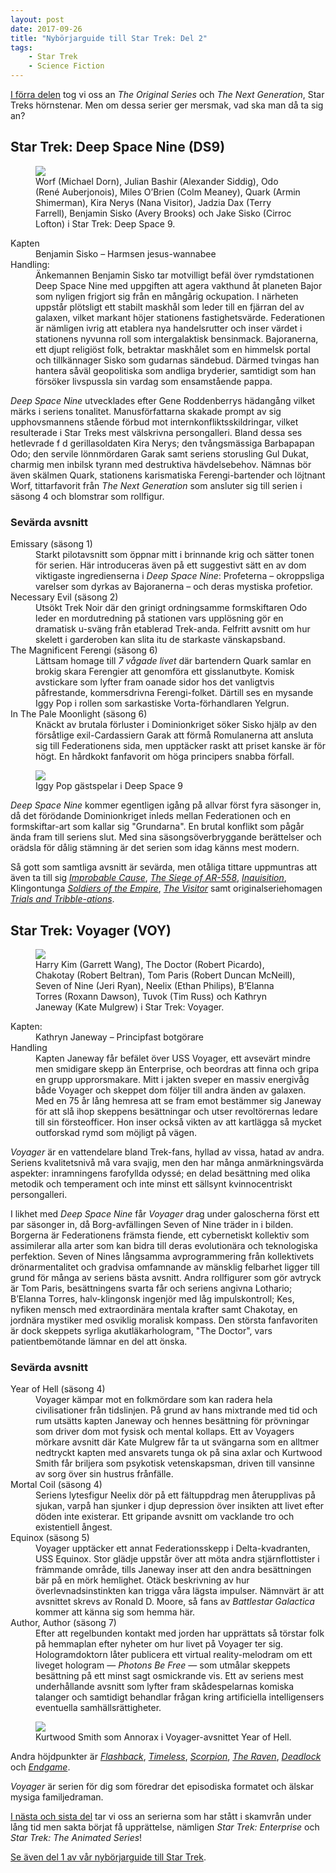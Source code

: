 ```yaml
---
layout: post
date: 2017-09-26
title: "Nybörjarguide till Star Trek: Del 2"
tags:
    - Star Trek
    - Science Fiction
---
```


[I förra delen](rymden.co/2017-09-25-star-trek-guide-del-1.html") tog vi oss an _The Original Series_ och _The Next Generation_, Star Treks hörnstenar. Men om dessa serier ger mersmak, vad ska man då ta sig an?

## Star Trek: Deep Space Nine (DS9)

<figure data-aos="fade-up">
<img src="/assets/st-ds9.jpg">
<figcaption>
Worf (Michael Dorn), Julian Bashir (Alexander Siddig), Odo (René Auberjonois), Miles O’Brien (Colm Meaney), Quark (Armin Shimerman), Kira Nerys (Nana Visitor), Jadzia Dax (Terry Farrell), Benjamin Sisko (Avery Brooks) och Jake Sisko (Cirroc Lofton) i Star Trek: Deep Space 9.
</figcaption>
</figure>

<dl>
<dt>Kapten</dt>
<dd>Benjamin Sisko – Harmsen jesus-wannabee</dd>

<dt>Handling:</dt>
<dd>Änkemannen Benjamin Sisko tar motvilligt befäl över rymdstationen Deep Space Nine med uppgiften att agera vakthund åt planeten Bajor som nyligen frigjort sig från en mångårig ockupation. I närheten uppstår plötsligt ett stabilt maskhål som leder till en fjärran del av galaxen, vilket markant höjer stationens fastighetsvärde. Federationen är nämligen ivrig att etablera nya handelsrutter och inser värdet i stationens nyvunna roll som intergalaktisk bensinmack. Bajoranerna, ett djupt religiöst folk, betraktar maskhålet som en himmelsk portal och tillkännager Sisko som gudarnas sändebud. Därmed tvingas han hantera såväl geopolitiska som andliga bryderier, samtidigt som han försöker livspussla sin vardag som ensamstående pappa.</dd>
</dl>

_Deep Space Nine_ utvecklades efter Gene Roddenberrys hädangång vilket märks i seriens tonalitet. Manusförfattarna skakade prompt av sig upphovsmannens stående förbud mot internkonfliktsskildringar, vilket resulterade i Star Treks mest välskrivna persongalleri. Bland dessa ses hetlevrade f d gerillasoldaten Kira Nerys; den tvångsmässiga Barbapapan Odo; den servile lönnmördaren Garak samt seriens storusling Gul Dukat, charmig men inbilsk tyrann med destruktiva hävdelsebehov. Nämnas bör även skälmen Quark, stationens karismatiska Ferengi-bartender och löjtnant Worf, tittarfavorit från _The Next Generation_ som ansluter sig till serien i säsong 4 och blomstrar som rollfigur.

### Sevärda avsnitt

<dl>
<dt>Emissary (säsong 1)</dt>

<dd>Starkt pilotavsnitt som öppnar mitt i brinnande krig och sätter tonen för serien. Här introduceras även på ett suggestivt sätt en av dom viktigaste ingredienserna i <cite>Deep Space Nine</cite>: Profeterna – okroppsliga varelser som dyrkas av Bajoranerna – och deras mystiska profetior.</dd>

<dt>Necessary Evil (säsong 2)</dt>

<dd>Utsökt Trek Noir där den grinigt ordningsamme formskiftaren Odo leder en mordutredning på stationen vars upplösning gör en dramatisk u-sväng från etablerad Trek-anda. Felfritt avsnitt om hur skelett i garderoben kan slita itu de starkaste vänskapsband.</dd>

<dt>The Magnificent Ferengi (säsong 6)</dt>

<dd>Lättsam homage till <cite>7 vågade livet</cite> där bartendern Quark samlar en brokig skara Ferengier att genomföra ett gisslanutbyte. Komisk avstickare som lyfter fram oanade sidor hos det vanligtvis påfrestande, kommersdrivna Ferengi-folket. Därtill ses en mysande Iggy Pop i rollen som sarkastiske Vorta-förhandlaren Yelgrun.</dd>

<dt>In The Pale Moonlight (säsong 6)</dt>

<dd>Knäckt av brutala förluster i Dominionkriget söker Sisko hjälp av den försåtlige exil-Cardassiern Garak att förmå Romulanerna att ansluta sig till Federationens sida, men upptäcker raskt att priset kanske är för högt. En hårdkokt fanfavorit om höga principers snabba förfall.</dd>
</dl>

<figure data-aos="fade-up">
<img src="/assets/st-ds9-iggy-pop.jpg">
<figcaption>
Iggy Pop gästspelar i Deep Space 9
</figcaption>
</figure>

_Deep Space Nine_ kommer egentligen igång på allvar först fyra säsonger in, då det förödande Dominionkriget inleds mellan Federationen och en formskiftar-art som kallar sig "Grundarna". En brutal konflikt som pågår ända fram till seriens slut. Med sina säsongsöverbryggande berättelser och orädsla för dålig stämning är det serien som idag känns mest modern.

Så gott som samtliga avsnitt är sevärda, men otåliga tittare uppmuntras att även ta till sig [_Improbable Cause_](https://www.wikiwand.com/en/Improbable_Cause), [_The Siege of AR-558_](https://www.wikiwand.com/en/The_Siege_of_AR-558), [_Inquisition_](https://en.wikipedia.org/wiki/Inquisition_(Star_Trek:_Deep_Space_Nine)), Klingontunga [_Soldiers of the Empire_](https://en.wikipedia.org/wiki/Soldiers_of_the_Empire), [_The Visitor_](https://en.wikipedia.org/wiki/The_Visitor_(Star_Trek:_Deep_Space_Nine)) samt originalseriehomagen [_Trials and Tribble-ations_](https://www.wikiwand.com/en/Trials_and_Tribble-ations).

## Star Trek: Voyager (VOY)

<figure data-aos="fade-up">
<img src="/assets/st-voy.jpg">
<figcaption>
Harry Kim (Garrett Wang), The Doctor (Robert Picardo), Chakotay (Robert Beltran), Tom Paris (Robert Duncan McNeill), Seven of Nine (Jeri Ryan), Neelix (Ethan Philips), B’Elanna Torres (Roxann Dawson), Tuvok (Tim Russ) och Kathryn Janeway (Kate Mulgrew) i Star Trek: Voyager.
</figcaption>
</figure>

<dl>
<dt>Kapten:</dt>
<dd>Kathryn Janeway – Principfast botgörare</dd>
<dt>Handling</dt>
<dd>Kapten Janeway får befälet över USS Voyager, ett avsevärt mindre men smidigare skepp än Enterprise, och beordras att finna och gripa en grupp upprorsmakare. Mitt i jakten sveper en massiv energivåg både Voyager och skeppet dom följer till andra änden av galaxen. Med en 75 år lång hemresa att se fram emot bestämmer sig Janeway för att slå ihop skeppens besättningar och utser revoltörernas ledare till sin försteofficer. Hon inser också vikten av att kartlägga så mycket outforskad rymd som möjligt på vägen.</dd>
</dl>

_Voyager_ är en vattendelare bland Trek-fans, hyllad av vissa, hatad av andra. Seriens kvalitetsnivå må vara svajig, men den har många anmärkningsvärda aspekter: inramningens farofyllda odyssé; en delad besättning med olika metodik och temperament och inte minst ett sällsynt kvinnocentriskt persongalleri.

I likhet med _Deep Space Nine_ får _Voyager_ drag under galoscherna först ett par säsonger in, då Borg-avfällingen Seven of Nine träder in i bilden. Borgerna är Federationens främsta fiende, ett cybernetiskt kollektiv som assimilerar alla arter som kan bidra till deras evolutionära och teknologiska perfektion. Seven of Nines långsamma avprogrammering från kollektivets drönarmentalitet och gradvisa omfamnande av mänsklig felbarhet ligger till grund för många av seriens bästa avsnitt. Andra rollfigurer som gör avtryck är Tom Paris, besättningens svarta får och seriens angivna Lothario; B’Elanna Torres, halv-klingonsk ingenjör med låg impulskontroll; Kes, nyfiken mensch med extraordinära mentala krafter samt Chakotay, en jordnära mystiker med osviklig moralisk kompass. Den största fanfavoriten är dock skeppets syrliga akutläkarhologram, "The Doctor", vars patientbemötande lämnar en del att önska.

### Sevärda avsnitt
<dl>
<dt>Year of Hell (säsong 4)</dt>
<dd>Voyager kämpar mot en folkmördare som kan radera hela civilisationer från tidslinjen. På grund av hans mixtrande med tid och rum utsätts kapten Janeway och hennes besättning för prövningar som driver dom mot fysisk och mental kollaps. Ett av Voyagers mörkare avsnitt där Kate Mulgrew får ta ut svängarna som en alltmer nedtryckt kapten med ansvarets tunga ok på sina axlar och Kurtwood Smith får briljera som psykotisk vetenskapsman, driven till vansinne av sorg över sin hustrus frånfälle.</dd>

<dt>Mortal Coil (säsong 4)</dt>
<dd>Seriens lytesfigur Neelix dör på ett fältuppdrag men återupplivas på sjukan, varpå han sjunker i djup depression över insikten att livet efter döden inte existerar. Ett gripande avsnitt om vacklande tro och existentiell ångest.</dd>

<dt>Equinox (säsong 5)</dt>
<dd>Voyager upptäcker ett annat Federationsskepp i Delta-kvadranten, USS Equinox. Stor glädje uppstår över att möta andra stjärnflottister i främmande område, tills Janeway inser att den andra besättningen bär på en mörk hemlighet. Otäck beskrivning av hur överlevnadsinstinkten kan trigga våra lägsta impulser. Nämnvärt är att avsnittet skrevs av Ronald D. Moore, så fans av <cite>Battlestar Galactica</cite> kommer att känna sig som hemma här.</dd>

<dt>Author, Author (säsong 7)</dt>
<dd>Efter att regelbunden kontakt med jorden har upprättats så törstar folk på hemmaplan efter nyheter om hur livet på Voyager ter sig. Hologramdoktorn låter publicera ett virtual reality-melodram om ett liveget hologram — <cite>Photons Be Free</cite> — som utmålar skeppets besättning på ett minst sagt osmickrande vis. Ett av seriens mest underhållande avsnitt som lyfter fram skådespelarnas komiska talanger och samtidigt behandlar frågan kring artificiella intelligensers eventuella samhällsrättigheter.</dd>
</dl>

<figure data-aos="fade-up">
<img src="/assets/st-voy-kurtwood-smith.jpg">
<figcaption>
Kurtwood Smith som Annorax i Voyager-avsnittet Year of Hell.
</figcaption>
</figure>

Andra höjdpunkter är [_Flashback_](https://www.wikiwand.com/en/Flashback_(Star_Trek:_Voyager)), [_Timeless_](https://www.wikiwand.com/en/Timeless_(Star_Trek:_Voyager)), [_Scorpion_](https://www.wikiwand.com/en/Scorpion_(Star_Trek:_Voyager)), [_The Raven_](https://www.wikiwand.com/en/The_Raven_(Star_Trek:_Voyager)), [_Deadlock_](https://www.wikiwand.com/en/Deadlock_(Star_Trek:_Voyager)) och [_Endgame_](https://www.wikiwand.com/en/Endgame_(Star_Trek:_Voyager)).

_Voyager_ är serien för dig som föredrar det episodiska formatet och älskar mysiga familjedraman.

[I nästa och sista del](http://www.rymden.co/2017/09/27/star-trek-guide-del-3/) tar vi oss an serierna som har stått i skamvrån under lång tid men sakta börjat få upprättelse, nämligen _Star Trek: Enterprise_ och _Star Trek: The Animated Series_!

[Se även del 1 av vår nybörjarguide till Star Trek](rymden.co/2017-09-25-star-trek-guide-del-1.html).
